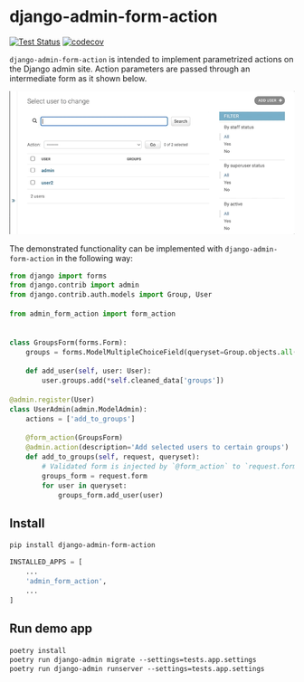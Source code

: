 # django-admin-form-action

[![Test Status][test-status-image]][test-status-link]
[![codecov][codecov-image]][codecov-link]

`django-admin-form-action` is intended to implement parametrized actions on the Django admin site. 
Action parameters are passed through an intermediate form as it shown below.

![demo](demo.gif "Demo")

The demonstrated functionality can be implemented with `django-admin-form-action` in the following way:

```python
from django import forms
from django.contrib import admin
from django.contrib.auth.models import Group, User

from admin_form_action import form_action


class GroupsForm(forms.Form):
    groups = forms.ModelMultipleChoiceField(queryset=Group.objects.all())

    def add_user(self, user: User):
        user.groups.add(*self.cleaned_data['groups'])

@admin.register(User)
class UserAdmin(admin.ModelAdmin):
    actions = ['add_to_groups']

    @form_action(GroupsForm)
    @admin.action(description='Add selected users to certain groups')
    def add_to_groups(self, request, queryset):
        # Validated form is injected by `@form_action` to `request.form`
        groups_form = request.form
        for user in queryset:
            groups_form.add_user(user)
```

## Install

```shell
pip install django-admin-form-action
```

```python
INSTALLED_APPS = [
    ...
    'admin_form_action',
    ...
]
```

## Run demo app

```shell script
poetry install
poetry run django-admin migrate --settings=tests.app.settings
poetry run django-admin runserver --settings=tests.app.settings
```

[codecov-image]: https://codecov.io/gh/pauk-slon/django-admin-form-action/branch/main/graph/badge.svg?token=QCY3CW2ZVG
[codecov-link]: https://codecov.io/gh/pauk-slon/django-admin-form-action
[test-status-image]: https://github.com/pauk-slon/django-admin-form-action/actions/workflows/test.yaml/badge.svg
[test-status-link]: https://github.com/pauk-slon/django-admin-form-action/actions/workflows/test.yaml
